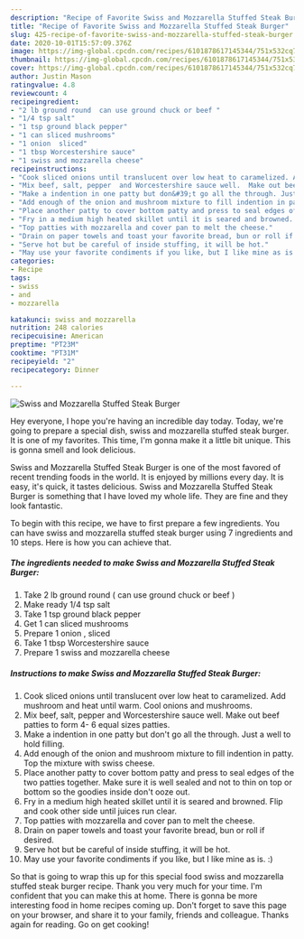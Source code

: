 ```yaml
---
description: "Recipe of Favorite Swiss and Mozzarella Stuffed Steak Burger"
title: "Recipe of Favorite Swiss and Mozzarella Stuffed Steak Burger"
slug: 425-recipe-of-favorite-swiss-and-mozzarella-stuffed-steak-burger
date: 2020-10-01T15:57:09.376Z
image: https://img-global.cpcdn.com/recipes/6101878617145344/751x532cq70/swiss-and-mozzarella-stuffed-steak-burger-recipe-main-photo.jpg
thumbnail: https://img-global.cpcdn.com/recipes/6101878617145344/751x532cq70/swiss-and-mozzarella-stuffed-steak-burger-recipe-main-photo.jpg
cover: https://img-global.cpcdn.com/recipes/6101878617145344/751x532cq70/swiss-and-mozzarella-stuffed-steak-burger-recipe-main-photo.jpg
author: Justin Mason
ratingvalue: 4.8
reviewcount: 4
recipeingredient:
- "2 lb ground round  can use ground chuck or beef "
- "1/4 tsp salt"
- "1 tsp ground black pepper"
- "1 can sliced mushrooms"
- "1 onion  sliced"
- "1 tbsp Worcestershire sauce"
- "1 swiss and mozzarella cheese"
recipeinstructions:
- "Cook sliced onions until translucent over low heat to caramelized. Add mushroom and heat until warm. Cool onions and mushrooms."
- "Mix beef, salt, pepper  and Worcestershire sauce well.  Make out beef patties to form 4- 6 equal sizes patties."
- "Make a indention in one patty but don&#39;t go all the through. Just a well to hold filling."
- "Add enough of the onion and mushroom mixture to fill indention in patty. Top the mixture with swiss cheese."
- "Place another patty to cover bottom patty and press to seal edges of the two patties together. Make sure it is well sealed and not to thin on top or bottom so the goodies inside don&#39;t ooze out."
- "Fry in a medium high heated skillet until it is seared and browned. Flip and cook other side until juices run clear."
- "Top patties with mozzarella and cover pan to melt the cheese."
- "Drain on paper towels and toast your favorite bread, bun or roll if desired."
- "Serve hot but be careful of inside stuffing, it will be hot."
- "May use your favorite condiments if you like, but I like mine as is. :)"
categories:
- Recipe
tags:
- swiss
- and
- mozzarella

katakunci: swiss and mozzarella 
nutrition: 248 calories
recipecuisine: American
preptime: "PT23M"
cooktime: "PT31M"
recipeyield: "2"
recipecategory: Dinner

---
```



![Swiss and Mozzarella Stuffed Steak Burger](https://img-global.cpcdn.com/recipes/6101878617145344/751x532cq70/swiss-and-mozzarella-stuffed-steak-burger-recipe-main-photo.jpg)

Hey everyone, I hope you're having an incredible day today. Today, we're going to prepare a special dish, swiss and mozzarella stuffed steak burger. It is one of my favorites. This time, I'm gonna make it a little bit unique. This is gonna smell and look delicious.



Swiss and Mozzarella Stuffed Steak Burger is one of the most favored of recent trending foods in the world. It is enjoyed by millions every day. It is easy, it's quick, it tastes delicious. Swiss and Mozzarella Stuffed Steak Burger is something that I have loved my whole life. They are fine and they look fantastic.


To begin with this recipe, we have to first prepare a few ingredients. You can have swiss and mozzarella stuffed steak burger using 7 ingredients and 10 steps. Here is how you can achieve that.

<!--inarticleads1-->

##### The ingredients needed to make Swiss and Mozzarella Stuffed Steak Burger:

1. Take 2 lb ground round ( can use ground chuck or beef )
1. Make ready 1/4 tsp salt
1. Take 1 tsp ground black pepper
1. Get 1 can sliced mushrooms
1. Prepare 1 onion , sliced
1. Take 1 tbsp Worcestershire sauce
1. Prepare 1 swiss and mozzarella cheese




<!--inarticleads2-->

##### Instructions to make Swiss and Mozzarella Stuffed Steak Burger:

1. Cook sliced onions until translucent over low heat to caramelized. Add mushroom and heat until warm. Cool onions and mushrooms.
1. Mix beef, salt, pepper  and Worcestershire sauce well.  Make out beef patties to form 4- 6 equal sizes patties.
1. Make a indention in one patty but don&#39;t go all the through. Just a well to hold filling.
1. Add enough of the onion and mushroom mixture to fill indention in patty. Top the mixture with swiss cheese.
1. Place another patty to cover bottom patty and press to seal edges of the two patties together. Make sure it is well sealed and not to thin on top or bottom so the goodies inside don&#39;t ooze out.
1. Fry in a medium high heated skillet until it is seared and browned. Flip and cook other side until juices run clear.
1. Top patties with mozzarella and cover pan to melt the cheese.
1. Drain on paper towels and toast your favorite bread, bun or roll if desired.
1. Serve hot but be careful of inside stuffing, it will be hot.
1. May use your favorite condiments if you like, but I like mine as is. :)




So that is going to wrap this up for this special food swiss and mozzarella stuffed steak burger recipe. Thank you very much for your time. I'm confident that you can make this at home. There is gonna be more interesting food in home recipes coming up. Don't forget to save this page on your browser, and share it to your family, friends and colleague. Thanks again for reading. Go on get cooking!
